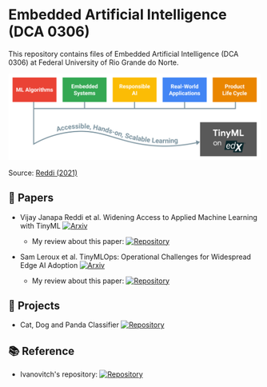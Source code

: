 # Embedded Artificial Intelligence (DCA 0306)
This repository contains files of Embedded Artificial Intelligence (DCA 0306) at Federal University of Rio Grande do Norte.

<center><img width="800" src="images/Reddi.png"></center>

Source: [Reddi (2021)](https://arxiv.org/pdf/2106.04008.pdf)

## :bookmark_tabs: Papers

- Vijay Janapa Reddi et al. Widening Access to Applied Machine Learning with TinyML [![Arxiv](https://img.shields.io/badge/paper-arxiv-red)](https://arxiv.org/pdf/2106.04008)

    - My review about this paper: [![Repository](https://img.shields.io/badge/-Repo-191A1B?style=flat-square&logo=github)](https://github.com/Morsinaldo/embedded_artificial_intelligence/tree/main/summaries/Widening%20Access%20to%20Applied%20Machine%20Learning%20with%20TinyML)

- Sam Leroux et al. TinyMLOps: Operational Challenges for Widespread Edge AI Adoption [![Arxiv](https://img.shields.io/badge/paper-arxiv-red)](https://arxiv.org/abs/2203.10923)

    - My review about this paper: [![Repository](https://img.shields.io/badge/-Repo-191A1B?style=flat-square&logo=github)](https://github.com/Morsinaldo/embedded_artificial_intelligence/tree/main/summaries/TinyMLOps%20-%20Operational%20Challenges%20for%20Widespread%20Edge%20AI%20Adoption)

## :file_folder: Projects

 - Cat, Dog and Panda Classifier [![Repository](https://img.shields.io/badge/-Repo-191A1B?style=flat-square&logo=github)](./projects/cat_dog_panda_classifier/)

## :books: Reference 
- Ivanovitch's repository: [![Repository](https://img.shields.io/badge/-Repo-191A1B?style=flat-square&logo=github)](https://github.com/ivanovitchm/datastructure)